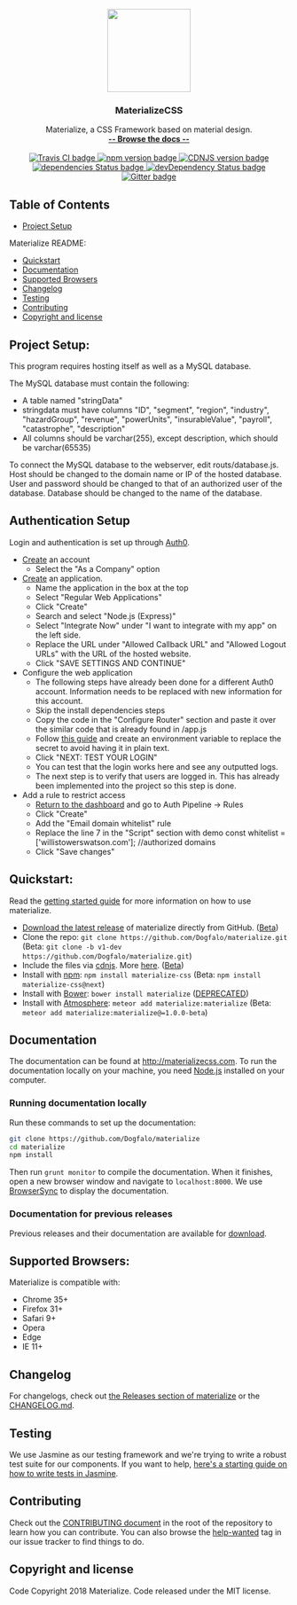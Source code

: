 <p align="center">
  <a href="http://materializecss.com/">
    <img src="http://materializecss.com/res/materialize.svg" width="150">
  </a>
</p>

<h3 align="center">MaterializeCSS</h3>

<p align="center">
  Materialize, a CSS Framework based on material design.
  <br>
  <a href="http://materializecss.com/"><strong>-- Browse the docs --</strong></a>
  <br>
  <br>
  <a href="https://travis-ci.org/Dogfalo/materialize">
    <img src="https://travis-ci.org/Dogfalo/materialize.svg?branch=master" alt="Travis CI badge">
  </a>
  <a href="https://badge.fury.io/js/materialize-css">
    <img src="https://badge.fury.io/js/materialize-css.svg" alt="npm version badge">
  </a>
  <a href="https://cdnjs.com/libraries/materialize">
    <img src="https://img.shields.io/cdnjs/v/materialize.svg" alt="CDNJS version badge">
  </a>
  <a href="https://david-dm.org/Dogfalo/materialize">
    <img src="https://david-dm.org/Dogfalo/materialize/status.svg" alt="dependencies Status badge">
    </a>
  <a href="https://david-dm.org/Dogfalo/materialize#info=devDependencies">
    <img src="https://david-dm.org/Dogfalo/materialize/dev-status.svg" alt="devDependency Status badge">
  </a>
  <a href="https://gitter.im/Dogfalo/materialize">
    <img src="https://badges.gitter.im/Join%20Chat.svg" alt="Gitter badge">
  </a>
</p>

## Table of Contents
- [Project Setup](#setup)

Materialize README:
- [Quickstart](#quickstart)
- [Documentation](#documentation)
- [Supported Browsers](#supported-browsers)
- [Changelog](#changelog)
- [Testing](#testing)
- [Contributing](#contributing)
- [Copyright and license](#copyright-and-license)

## Project Setup:
This program requires hosting itself as well as a MySQL database.

The MySQL database must contain the following:
- A table named "stringData"
- stringdata must have columns "ID", "segment", "region", "industry", "hazardGroup", "revenue", "powerUnits", "insurableValue", "payroll", "catastrophe", "description"
- All columns should be varchar(255), except description, which should be varchar(65535)

To connect the MySQL database to the webserver, edit routs/database.js. Host should be changed to the domain name or IP of the hosted database. User and password should be changed to that of an authorized user of the database. Database should be changed to the name of the database.

## Authentication Setup
Login and authentication is set up through [Auth0](https://www.Auth0.com).
- [Create](https://auth0.com/signup?&signUpData=%7B%22category%22%3A%22docs%22%7D) an account
  - Select the "As a Company" option
- [Create](https://manage.auth0.com/dashboard) an application.
  - Name the application in the box at the top
  - Select "Regular Web Applications"
  - Click "Create"
  - Search and select "Node.js (Express)"
  - Select "Integrate Now" under "I want to integrate with my app" on the left side.
  - Replace the URL under "Allowed Callback URL" and "Allowed Logout URLs" with the URL of the hosted website.
  - Click "SAVE SETTINGS AND CONTINUE"
- Configure the web application
  - The following steps have already been done for a different Auth0 account. Information needs to be replaced with new information for this account.
  - Skip the install dependencies steps
  - Copy the code in the "Configure Router" section and paste it over the similar code that is already found in /app.js
  - Follow [this guide](https://docs.oracle.com/en/database/oracle/machine-learning/oml4r/1.5.1/oread/creating-and-modifying-environment-variables-on-windows.html#GUID-DD6F9982-60D5-48F6-8270-A27EC53807D0) and create an environment variable to replace the secret to avoid having it in plain text.
  - Click "NEXT: TEST YOUR LOGIN"
  - You can test that the login works here and see any outputted logs.
  - The next step is to verify that users are logged in. This has already been implemented into the project so this step is done.
- Add a rule to restrict access
  - [Return to the dashboard](https://manage.auth0.com/dashboard) and go to Auth Pipeline -> Rules
  - Click "Create"
  - Add the "Email domain whitelist" rule
  - Replace the line 7 in the "Script" section with demo const whitelist = ['willistowerswatson.com']; //authorized domains
  - Click "Save changes"
## Quickstart:
Read the [getting started guide](http://materializecss.com/getting-started.html) for more information on how to use materialize.

- [Download the latest release](https://github.com/Dogfalo/materialize/releases/latest) of materialize directly from GitHub. ([Beta](https://github.com/Dogfalo/materialize/releases/))
- Clone the repo: `git clone https://github.com/Dogfalo/materialize.git` (Beta: `git clone -b v1-dev https://github.com/Dogfalo/materialize.git`)
- Include the files via [cdnjs](https://cdnjs.com/libraries/materialize). More [here](http://materializecss.com/getting-started.html). ([Beta](https://cdnjs.com/libraries/materialize/1.0.0-beta))
- Install with [npm](https://www.npmjs.com): `npm install materialize-css` (Beta: `npm install materialize-css@next`)
- Install with [Bower](https://bower.io): `bower install materialize` ([DEPRECATED](https://bower.io/blog/2017/how-to-migrate-away-from-bower/))
- Install with [Atmosphere](https://atmospherejs.com): `meteor add materialize:materialize` (Beta: `meteor add materialize:materialize@=1.0.0-beta`)

## Documentation
The documentation can be found at <http://materializecss.com>. To run the documentation locally on your machine, you need [Node.js](https://nodejs.org/en/) installed on your computer.

### Running documentation locally
Run these commands to set up the documentation:

```bash
git clone https://github.com/Dogfalo/materialize
cd materialize
npm install
```

Then run `grunt monitor` to compile the documentation. When it finishes, open a new browser window and navigate to `localhost:8000`. We use [BrowserSync](https://www.browsersync.io/) to display the documentation.

### Documentation for previous releases
Previous releases and their documentation are available for [download](https://github.com/Dogfalo/materialize/releases).

## Supported Browsers:
Materialize is compatible with:

- Chrome 35+
- Firefox 31+
- Safari 9+
- Opera
- Edge
- IE 11+

## Changelog
For changelogs, check out [the Releases section of materialize](https://github.com/Dogfalo/materialize/releases) or the [CHANGELOG.md](CHANGELOG.md).

## Testing
We use Jasmine as our testing framework and we're trying to write a robust test suite for our components. If you want to help, [here's a starting guide on how to write tests in Jasmine](CONTRIBUTING.md#jasmine-testing-guide).

## Contributing
Check out the [CONTRIBUTING document](CONTRIBUTING.md) in the root of the repository to learn how you can contribute. You can also browse the [help-wanted](https://github.com/Dogfalo/materialize/labels/help-wanted) tag in our issue tracker to find things to do.

## Copyright and license
Code Copyright 2018 Materialize. Code released under the MIT license.
